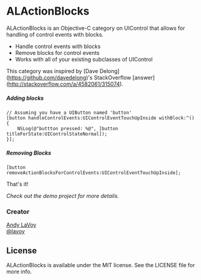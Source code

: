 # ALActionBlocks

ALActionBlocks is an Objective-C category on UIControl that allows for handling of control events with blocks.

- Handle control events with blocks
- Remove blocks for control events
- Works with all of your existing subclasses of UIControl

This category was inspired by [Dave Delong] (https://github.com/davedelong)'s StackOverflow [answer] (http://stackoverflow.com/a/4582061/315074).

##### Adding blocks

```objc
// Assuming you have a UIButton named 'button'
[button handleControlEvents:UIControlEventTouchUpInside withBlock:^() {
    NSLog(@"buttton pressed: %@", [button titleForState:UIControlStateNormal]);
}];
```

##### Removing Blocks

```objc
[button removeActionBlocksForControlEvents:UIControlEventTouchUpInside];
```

That's it!


*Check out the demo project for more details.*

### Creator

[Andy LaVoy](http://github.com/lavoy)  
[@lavoy](https://twitter.com/lavoy)

## License

ALActionBlocks is available under the MIT license. See the LICENSE file for more info.